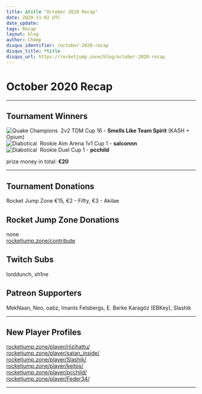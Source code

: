 ```yaml
---
title: &title "October 2020 Recap"
date: 2020-11-02 UTC
date_update:
tags: Recap
layout: blog
author: Ch4mp
disqus_identifier: /october-2020-recap
disqus_title: *title
disqus_url: https://rocketjump.zone/blog/october-2020-recap
---
```


<h1 class="w3-center">October 2020 Recap</h1>

<hr>

## Tournament Winners

<img src="../../images/qc-icon.png" alt="Quake Champions">&nbsp; 2v2 TDM Cup 16 - **Smells Like Team Spirit** (KASH + Opium)  
<img src="../../images/diabotical-icon.png" alt="Diabotical">&nbsp; Rookie Aim Arena 1v1 Cup 1 - **salconnn**  
<img src="../../images/diabotical-icon.png" alt="Diabotical">&nbsp; Rookie Duel Cup 1 - **pcchild**  

prize money in total: **€20**  

<hr>

## Tournament Donations

Rocket Jump Zone €15, €2 - Fifty, €3 - Akilae


## Rocket Jump Zone Donations
none  
<a href="https://rocketjump.zone/contribute" target="_blank">rocketjump.zone/contribute</a>

## Twitch Subs

lorddunch, xh1ne  

## Patreon Supporters

MekNaan, Neo, oabz, Imants Felsbergs, E. Berke Karagöz (EBKey), Slashik  

<hr>

## New Player Profiles

<a href="https://rocketjump.zone/player/riizihattu/" target="_blank">rocketjump.zone/player/riizihattu/</a>  
<a href="https://rocketjump.zone/player/satan_inside/" target="_blank">rocketjump.zone/player/satan_inside/</a>  
<a href="https://rocketjump.zone/player/Slashik/" target="_blank">rocketjump.zone/player/Slashik/</a>  
<a href="https://rocketjump.zone/player/kejtos/" target="_blank">rocketjump.zone/player/kejtos/</a>  
<a href="https://rocketjump.zone/player/pcchild/" target="_blank">rocketjump.zone/player/pcchild/</a>  
<a href="https://rocketjump.zone/player/Feder34/" target="_blank">rocketjump.zone/player/Feder34/</a>



<hr>
